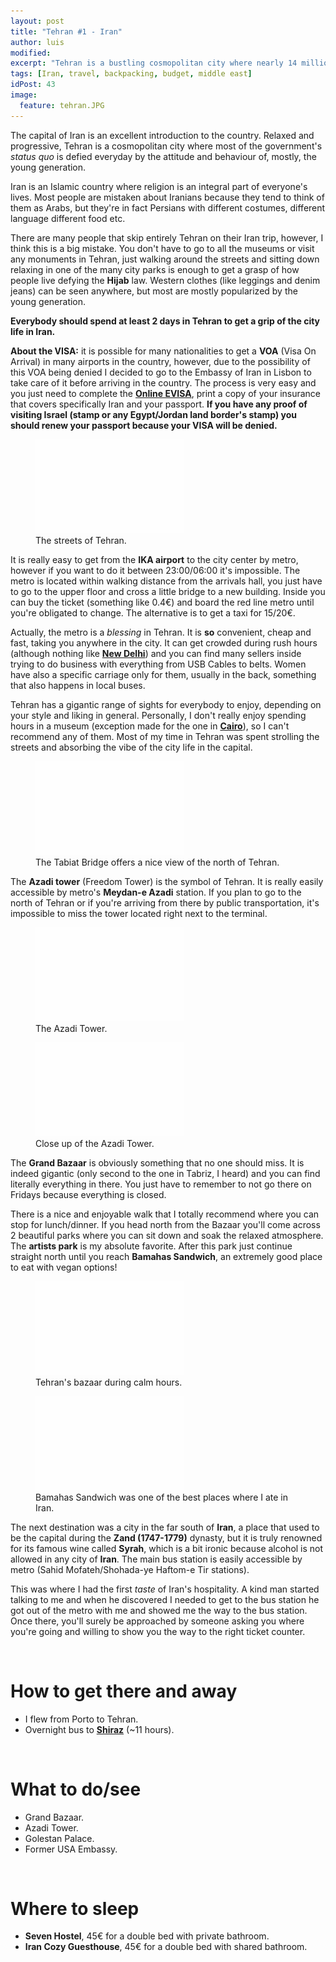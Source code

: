 ```yaml
---
layout: post
title: "Tehran #1 - Iran"
author: luis
modified:
excerpt: "Tehran is a bustling cosmopolitan city where nearly 14 million people live. The capital is the most secular and liberal city in the country, full of stylish and friendly people."
tags: [Iran, travel, backpacking, budget, middle east]
idPost: 43
image:
  feature: tehran.JPG
---
```


The capital of Iran is an excellent introduction to the country. Relaxed and progressive, Tehran is a cosmopolitan city where most of the government's <i>status quo</i> is defied everyday by the attitude and behaviour of, mostly, the young generation.

Iran is an Islamic country where religion is an integral part of everyone's lives. Most people are mistaken about Iranians because they tend to think of them as Arabs, but they're in fact Persians with different costumes, different language different food etc.

There are many people that skip entirely Tehran on their Iran trip, however, I think this is a big mistake. You don't have to go to all the museums or visit any monuments in Tehran, just walking around the streets and sitting down relaxing in one of the many city parks is enough to get a grasp of how people live defying the <b>Hijab</b> law. Western clothes (like leggings and denim jeans) can be seen anywhere, but most are mostly popularized by the young generation.

<b><highlight><middle>Everybody should spend at least 2 days in Tehran to get a grip of the city life in Iran.</middle></highlight></b>

<b>About the VISA:</b> it is possible for many nationalities to get a <b>VOA</b> (Visa On Arrival) in many airports in the country, however, due to the possibility of this VOA being denied I decided to go to the Embassy of Iran in Lisbon to take care of it before arriving in the country. The process is very easy and you just need to complete the <b><a href="http://e_visa.mfa.ir/en/" target="_blank">Online EVISA</a></b>, print a copy of your insurance that covers specifically Iran and your passport. <b>If you have any proof of visiting Israel (stamp or any Egypt/Jordan land border's stamp) you should renew your passport because your VISA will be denied.</b>

<figure>
	<a href="../images/iran/tehran/tehran1.JPG"><img src="../images/blank.JPG" alt="" data-echo="../images/iran/tehran/tehran1.JPG"></a>
	<figcaption>The streets of Tehran.</figcaption>
</figure>

It is really easy to get from the <b>IKA airport</b> to the city center by metro, however if you want to do it between 23:00/06:00 it's impossible. The metro is located within walking distance from the arrivals hall, you just have to go to the upper floor and cross a little bridge to a new building. Inside you can buy the ticket (something like 0.4€) and board the red line metro until you're obligated to change. The alternative is to get a taxi for 15/20€.

Actually, the metro is a <i>blessing</i> in Tehran. It is <b>so</b> convenient, cheap and fast, taking you anywhere in the city. It can get crowded during rush hours (although nothing like <b><a href="{{site.url}}/Delhi" target="_blank">New Delhi</a></b>) and you can find many sellers inside trying to do business with everything from USB Cables to belts. Women have also a specific carriage only for them, usually in the back, something that also happens in local buses.

Tehran has a gigantic range of sights for everybody to enjoy, depending on your style and liking in general. Personally, I don't really enjoy spending hours in a museum (exception made for the one in <b><a href="{{site.url}}/Cairo" target="_blank">Cairo</a></b>), so I can't recommend any of them. Most of my time in Tehran was spent strolling the streets and absorbing the vibe of the city life in the capital.

<figure>
	<a href="../images/iran/tehran/tehran2.JPG"><img src="../images/blank.JPG" alt="" data-echo="../images/iran/tehran/tehran2.JPG"></a>
	<figcaption>The Tabiat Bridge offers a nice view of the north of Tehran.</figcaption>
</figure>

The <b>Azadi tower</b> (Freedom Tower) is the symbol of Tehran. It is really easily accessible by metro's <b>Meydan-e Azadi</b> station. If you plan to go to the north of Tehran or if you're arriving from there by public transportation, it's impossible to miss the tower located right next to the terminal.

<figure>
	<a href="../images/iran/tehran/tehran3.JPG"><img src="../images/blank.JPG" alt="" data-echo="../images/iran/tehran/tehran3.JPG"></a>
	<figcaption>The Azadi Tower.</figcaption>
</figure>

<figure>
	<a href="../images/iran/tehran/tehran4.JPG"><img src="../images/blank.JPG" alt="" data-echo="../images/iran/tehran/tehran4.JPG"></a>
	<figcaption>Close up of the Azadi Tower.</figcaption>
</figure>

The <b>Grand Bazaar</b> is obviously something that no one should miss. It is indeed gigantic (only second to the one in Tabriz, I heard) and you can find literally everything in there. You just have to remember to not go there on Fridays because everything is closed.

There is a nice and enjoyable walk that I totally recommend where you can stop for lunch/dinner. If you head north from the Bazaar you'll come across 2 beautiful parks where you can sit down and soak the relaxed atmosphere. The <b>artists park</b> is my absolute favorite. After this park just continue straight north until you reach <b>Bamahas Sandwich</b>, an extremely good place to eat with vegan options!

<figure>
	<a href="../images/iran/tehran/tehran6.JPG"><img src="../images/blank.JPG" alt="" data-echo="../images/iran/tehran/tehran6.JPG"></a>
	<figcaption>Tehran's bazaar during calm hours.</figcaption>
</figure>

<figure>
	<a href="../images/iran/tehran/tehran5.JPG"><img src="../images/blank.JPG" alt="" data-echo="../images/iran/tehran/tehran5.JPG"></a>
	<figcaption>Bamahas Sandwich was one of the best places where I ate in Iran.</figcaption>
</figure>

The next destination was a city in the far south of <b>Iran</b>, a place that used to be the capital during the <b>Zand (1747-1779)</b> dynasty, but it is truly renowned for its famous wine called <b>Syrah</b>, which is a bit ironic because alcohol is not allowed in any city of <b>Iran</b>. The main bus station is easily accessible by metro (Sahid Mofateh/Shohada-ye Haftom-e Tir stations).

This was where I had the first <i>taste</i> of Iran's hospitality. A kind man started talking to me and when he discovered I needed to get to the bus station he got out of the metro with me and showed me the way to the bus station. Once there, you'll surely be approached by someone asking you where you're going and willing to show you the way to the right ticket counter.

<br>
<h1>How to get there and away</h1>
<ul>
<li>I flew from Porto to Tehran.</li>
<li>Overnight bus to <b><a href="{{site.url}}/Shiraz" target="_blank">Shiraz</a></b> (~11 hours).</li>
</ul>

<br>
<h1>What to do/see</h1>
<ul>
<li>Grand Bazaar.</li>
<li>Azadi Tower.</li>
<li>Golestan Palace.</li>
<li>Former USA Embassy.</li>
</ul>

<br>
<h1>Where to sleep</h1>
<ul>
<li><b>Seven Hostel</b>, 45€ for a double bed with private bathroom.</li>
<li><b>Iran Cozy Guesthouse</b>, 45€ for a double bed with shared bathroom.</li>
</ul>
